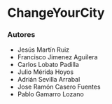 # ChangeYourCity

### Autores

- Jesús Martín Ruiz
- Francisco Jimenez Aguilera
- Carlos Lobato Padilla
- Julio Mérida Hoyos
- Adrián Sevilla Arrabal
- Jose Ramón Casero Fuentes
- Pablo Gamarro Lozano

